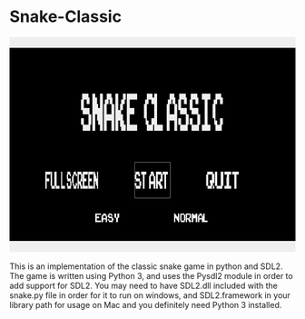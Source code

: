 # Snake-Classic

![Snake Classic!](Snake-Classic.png)

This is an implementation of the classic snake game in python and SDL2.
The game is written using Python 3, and uses the Pysdl2 module in order to add support for SDL2.
You may need to have SDL2.dll included with the snake.py file in order for it to run on windows, 
and SDL2.framework in your library path for usage on Mac
and you definitely need Python 3 installed.

